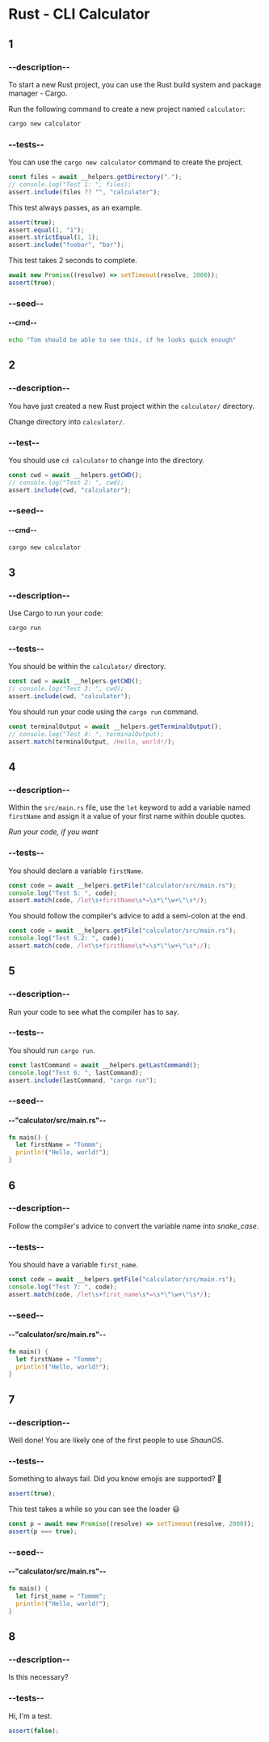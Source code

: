 # Rust - CLI Calculator

## 1

### --description--

To start a new Rust project, you can use the Rust build system and package manager - Cargo.

Run the following command to create a new project named `calculator`:

```bash
cargo new calculator
```

### --tests--

You can use the `cargo new calculator` command to create the project.

```js
const files = await __helpers.getDirectory(".");
// console.log("Test 1: ", files);
assert.include(files ?? "", "calculator");
```

This test always passes, as an example.

```js
assert(true);
assert.equal(1, "1");
assert.strictEqual(1, 1);
assert.include("foobar", "bar");
```

This test takes 2 seconds to complete.

```js
await new Promise((resolve) => setTimeout(resolve, 2000));
assert(true);
```

### --seed--

#### --cmd--

```bash
echo "Tom should be able to see this, if he looks quick enough"
```

## 2

### --description--

You have just created a new Rust project within the `calculator/` directory.

Change directory into `calculator/`.

### --test--

You should use `cd calculator` to change into the directory.

```js
const cwd = await __helpers.getCWD();
// console.log("Test 2: ", cwd);
assert.include(cwd, "calculator");
```

### --seed--

#### --cmd--

```bash
cargo new calculator
```

## 3

### --description--

Use Cargo to run your code:

```bash
cargo run
```

### --tests--

You should be within the `calculator/` directory.

```js
const cwd = await __helpers.getCWD();
// console.log("Test 3: ", cwd);
assert.include(cwd, "calculator");
```

You should run your code using the `cargo run` command.

```js
const terminalOutput = await __helpers.getTerminalOutput();
// console.log("Test 4: ", terminalOutput);
assert.match(terminalOutput, /Hello, world!/);
```

## 4

### --description--

Within the `src/main.rs` file, use the `let` keyword to add a variable named `firstName` and assign it a value of your first name within double quotes.

_Run your code, if you want_

### --tests--

You should declare a variable `firstName`.

```js
const code = await __helpers.getFile("calculator/src/main.rs");
console.log("Test 5: ", code);
assert.match(code, /let\s+firstName\s*=\s*\"\w+\"\s*/);
```

You should follow the compiler's advice to add a semi-colon at the end.

```js
const code = await __helpers.getFile("calculator/src/main.rs");
console.log("Test 5.2: ", code);
assert.match(code, /let\s+firstName\s*=\s*\"\w+\"\s*;/);
```

## 5

### --description--

Run your code to see what the compiler has to say.

### --tests--

You should run `cargo run`.

```js
const lastCommand = await __helpers.getLastCommand();
console.log("Test 6: ", lastCommand);
assert.include(lastCommand, "cargo run");
```

### --seed--

#### --"calculator/src/main.rs"--

```rust
fn main() {
  let firstName = "Tommm";
  println!("Hello, world!");
}
```

## 6

### --description--

Follow the compiler's advice to convert the variable name into _snake_case_.

### --tests--

You should have a variable `first_name`.

```js
const code = await __helpers.getFile("calculator/src/main.rs");
console.log("Test 7: ", code);
assert.match(code, /let\s+first_name\s*=\s*\"\w+\"\s*/);
```

### --seed--

#### --"calculator/src/main.rs"--

```rust
fn main() {
  let firstName = "Tommm";
  println!("Hello, world!");
}
```

## 7

### --description--

Well done! You are likely one of the first people to use _ShaunOS_.

### --tests--

Something to always fail. Did you know emojis are supported? 🤔

```js
assert(true);
```

This test takes a while so you can see the loader :smiley:

```js
const p = await new Promise((resolve) => setTimeout(resolve, 2000));
assert(p === true);
```

### --seed--

#### --"calculator/src/main.rs"--

```rust
fn main() {
  let first_name = "Tommm";
  println!("Hello, world!");
}
```

## 8

### --description--

Is this necessary?

### --tests--

Hi, I'm a test.

```js
assert(false);
```

